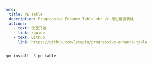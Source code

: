 ```yaml
---
hero:
  title: PE Table
  description: Progressive Enhance Table <br /> 渐进增强表格
  actions:
    - text: 快速开始
      link: /guide
    - text: Github
      link: https://github.com/lecepin/progressive-enhance-table
---
```


```bash
npm install -S pe-table
```
